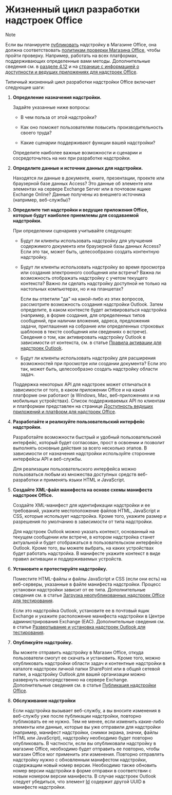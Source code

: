 
# <a name="office-add-ins-development-lifecycle"></a>Жизненный цикл разработки надстроек Office

> [!NOTE]
>  Если вы планируете [публиковать](../publish/publish.md) надстройку в Магазине Office, она должна соответствовать [политикам проверки Магазина Office](https://msdn.microsoft.com/ru-ru/library/jj220035.aspx), чтобы пройти проверку. Например, работать на всех платформах, поддерживающих определенные вами методы. Дополнительные сведения см. в [разделе 4.12](https://msdn.microsoft.com/ru-ru/library/jj220035.aspx#Anchor_3) и на [странице с информацией о доступности и ведущих приложениях для надстроек Office](https://dev.office.com/add-in-availability).

Типичный жизненный цикл разработки надстройки Office включает следующие шаги:


1.  **Определение назначения надстройки.**
    
    Задайте указанные ниже вопросы:
    
      - В чем польза от этой надстройки? 
    
      - Как оно поможет пользователям повысить производительность своего труда?
    
      - Какие сценарии поддерживают функции вашей надстройки?
    

    Определите наиболее важные возможности и сценарии и сосредоточьтесь на них при разработке надстройки. 
    
2.  **Определите данные и источник данных для надстройки.**
    
    Находятся ли данные в документе, книге, презентации, проекте или браузерной базе данных Access? Это данные об элементе или элементах на сервере Exchange Server или в почтовом ящике Exchange Online? Данные получены из внешнего источника (например, веб-службы)?
    
3.  **Определите тип надстройки и ведущие приложения Office, которые будут наиболее приемлемы для создаваемой надстройки.**
    
    При определении сценариев учитывайте следующее:
    
    - Будут ли клиенты использовать надстройку для улучшения содержимого документа или браузерной базы данных Access? Если это так, может быть, целесообразно создать контентную надстройку. 
    
    - Будут ли клиенты использовать надстройку во время просмотра или создания электронного сообщения или встречи? Важна ли возможность отображать надстройку с учетом текущего контекста? Важно ли сделать надстройку доступной не только на настольных компьютерах, но и на планшетах?
    
        Если вы ответили "да" на какой-либо из этих вопросов, рассмотрите возможность создания надстройки Outlook. Затем определите, в каком контексте будет активироваться надстройка (например, в форме создания, для определенных типов сообщений, при наличии вложения, адреса, предложения задачи, приглашения на собрание или определенных строковых шаблонов в тексте сообщения или сведениях о встрече). Сведения о том, как активировать надстройку Outlook в зависимости от контекста, см. в статье [Правила активации для надстроек Outlook](../outlook/manifests/activation-rules.md).
    
    - Будут ли клиенты использовать надстройку для расширения возможностей при просмотре или создании документа? Если это так, может быть, целесообразно создать надстройку области задач. 

    Поддержка некоторых API для надстроек может отличаться в зависимости от того, в каком приложении Office и на какой платформе они работают (в Windows, Mac, веб-приложениях и на мобильных устройствах). Список поддерживаемых API по клиентам и платформам представлен на странице [Доступность ведущих приложений и платформ для надстроек Office](https://dev.office.com/add-in-availability).  
    
4.  **Разработайте и реализуйте пользовательский интерфейс надстройки.**
    
    Разработайте возможности быстрый и удобный пользовательский интерфейс, который будет согласован, прост в освоении и позволит выполнять основные действия за всего несколько этапов. В зависимости от назначения надстройки используйте сторонние интерфейсы API и веб-службы.
    
    Для реализации пользовательского интерфейса можно пользоваться любым из множества доступных средств веб-разработки и применять языки HTML и JavaScript.
    
5.  **Создайте XML-файл манифеста на основе схемы манифеста надстроек Office.**
    
    Создайте XML-манифест для идентификации надстройки и ее требований, укажите местоположение файлов HTML, JavaScript и CSS, которые использует надстройка. Кроме того, укажите размер и разрешения по умолчанию в зависимости от типа надстройки.
    
    Для надстроек Outlook можно указать контекст, основанный на текущем сообщении или встрече, в котором надстройка станет актуальной и будет отображаться в пользовательском интерфейсе Outlook. Кроме того, вы можете выбрать, на каких устройствах будет работать надстройка. В манифесте укажите контекст в виде правил активации и поддерживаемых устройств.
    
6.  **Установите и протестируйте надстройку.**
    
    Поместите HTML-файлы и файлы JavaScript и CSS (если они есть) на веб-серверы, указанные в файле манифеста надстройки. Процесс установки надстройки зависит от ее типа. Дополнительные сведения см. в статье [Загрузка неопубликованных надстроек Office для тестирования](../testing/create-a-network-shared-folder-catalog-for-task-pane-and-content-add-ins.md).
    
    Если это надстройка Outlook, установите ее в почтовый ящик Exchange и укажите расположение манифеста надстройки в Центре администрирования Exchange (EAC). Дополнительные сведения см. в статье [Развертывание и установка надстроек Outlook для тестирования](../outlook/testing-and-tips.md).
    
7.  **Опубликуйте надстройку.**
    
    Вы можете отправить надстройку в Магазин Office, откуда пользователи смогут ее скачать и установить. Кроме того, можно опубликовать надстройки области задач и контентные надстройки в каталоге надстроек личной папки SharePoint или в общей сетевой папке, а надстройку Outlook для вашей организации можно развернуть непосредственно на сервере Exchange. Дополнительные сведения см. в статье [Публикация надстройки Office](../publish/publish.md).
    
8.  **Обслуживание надстройки**
    
    Если надстройка вызывает веб-службу, а вы вносите изменения в веб-службу уже после публикации надстройки, повторно публиковать ее не нужно. Тем не менее, если изменить какие-либо элементы или данные, которые вы уже отправили для надстройки (например, манифест надстройки, снимки экрана, значки, файлы HTML или JavaScript), надстройку необходимо будет повторно опубликовать. В частности, если вы опубликовали надстройку в магазине Office, необходимо будет отправить ее повторно, чтобы магазин Office мог применить эти изменения. Повторно отправлять надстройку нужно с обновленным манифестом надстройки, содержащим новый номер версии. Необходимо также обновить номер версии надстройки в форме отправки в соответствии с новым номером версии манифеста. В случае надстроек Outlook следует убедиться, что элемент [Id](http://dev.office.com/reference/add-ins/manifest/id) содержит другой UUID в манифесте надстройки.
    
